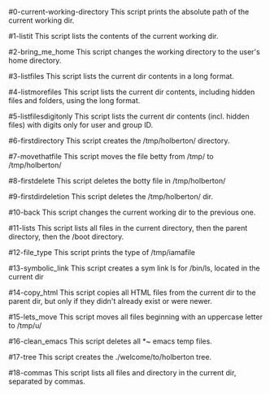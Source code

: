 #0-current-working-directory
This script prints the absolute path of the current working dir.

#1-listit
This script lists the contents of the current working dir.

#2-bring_me_home
This script changes the working directory to the user's home directory.

#3-listfiles
This script lists the current dir contents in a long format.

#4-listmorefiles
This script lists the current dir contents, including hidden files and folders, using the long format.

#5-listfilesdigitonly
This script lists the current dir contents (incl. hidden files) with digits only for user and group ID.

#6-firstdirectory
This script creates the /tmp/holberton/ directory.

#7-movethatfile
This script moves the file betty from /tmp/ to /tmp/holberton/

#8-firstdelete
This script deletes the botty file in /tmp/holberton/

#9-firstdirdeletion
This script deletes the /tmp/holberton/ dir.

#10-back
This script changes the current working dir to the previous one.

#11-lists
This script lists all files in the current directory, then the parent directory, then the /boot directory.

#12-file_type
This script prints the type of /tmp/iamafile

#13-symbolic_link
This script creates a sym link ls for /bin/ls, located in the current dir

#14-copy_html
This script copies all HTML files from the current dir to the parent dir, but only if they didn't already exist or were newer.

#15-lets_move
This script moves all files beginning with an uppercase letter to /tmp/u/

#16-clean_emacs
This script deletes all *~ emacs temp files.

#17-tree
This script creates the ./welcome/to/holberton tree.

#18-commas
This script lists all files and directory in the current dir, separated by commas.

